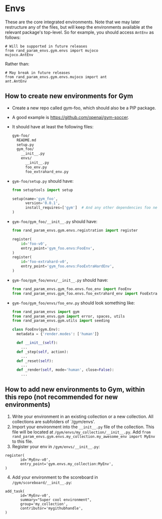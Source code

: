 # Envs

These are the core integrated environments. Note that we may later
restructure any of the files, but will keep the environments available
at the relevant package's top-level. So for example, you should access
`AntEnv` as follows:

```
# Will be supported in future releases
from rand_param_envs.gym.envs import mujoco
mujoco.AntEnv
```

Rather than:

```
# May break in future releases
from rand_param_envs.gym.envs.mujoco import ant
ant.AntEnv
```

## How to create new environments for Gym

* Create a new repo called gym-foo, which should also be a PIP package.

* A good example is https://github.com/openai/gym-soccer.

* It should have at least the following files:
  ```sh
  gym-foo/
    README.md
    setup.py
    gym_foo/
      __init__.py
      envs/
        __init__.py
        foo_env.py
        foo_extrahard_env.py
  ```

* `gym-foo/setup.py` should have:

  ```python
  from setuptools import setup

  setup(name='gym_foo',
        version='0.0.1',
        install_requires=['gym']  # And any other dependencies foo needs
  )  
  ```

* `gym-foo/gym_foo/__init__.py` should have:
  ```python
  from rand_param_envs.gym.envs.registration import register

  register(
      id='foo-v0',
      entry_point='gym_foo.envs:FooEnv',
  )
  register(
      id='foo-extrahard-v0',
      entry_point='gym_foo.envs:FooExtraHardEnv',
  )
  ```

* `gym-foo/gym_foo/envs/__init__.py` should have:
  ```python
  from rand_param_envs.gym_foo.envs.foo_env import FooEnv
  from rand_param_envs.gym_foo.envs.foo_extrahard_env import FooExtraHardEnv
  ```

* `gym-foo/gym_foo/envs/foo_env.py` should look something like:
  ```python
  from rand_param_envs import gym
  from rand_param_envs.gym import error, spaces, utils
  from rand_param_envs.gym.utils import seeding

  class FooEnv(gym.Env):
    metadata = {'render.modes': ['human']}

    def __init__(self):
      ...
    def _step(self, action):
      ...
    def _reset(self):
      ...
    def _render(self, mode='human', close=False):
      ...
  ```

## How to add new environments to Gym, within this repo (not recommended for new environments)

1. Write your environment in an existing collection or a new collection. All collections are subfolders of `/gym/envs'.
2. Import your environment into the `__init__.py` file of the collection. This file will be located at `/gym/envs/my_collection/__init__.py`. Add `from rand_param_envs.gym.envs.my_collection.my_awesome_env import MyEnv` to this file.
3. Register your env in `/gym/envs/__init__.py`:

 ```
register(
		id='MyEnv-v0',
		entry_point='gym.envs.my_collection:MyEnv',
)
```

4. Add your environment to the scoreboard in `/gym/scoreboard/__init__.py`:

 ```
add_task(
		id='MyEnv-v0',
		summary="Super cool environment",
		group='my_collection',
		contributor='mygithubhandle',
)
```
